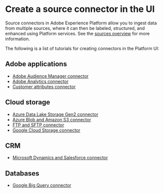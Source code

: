 # Create a source connector in the UI

Source connectors in Adobe Experience Platform allow you to ingest data from multiple sources, where it can then be labeled, structured, and enhanced using Platform services. See the [sources overview](../../technical_overview/acp_connectors_overview/acp-connectors-overview.md) for more information.

The following is a list of tutorials for creating connectors in the Platform UI:

## Adobe applications

- [Adobe Audience Manager connector](./adobe-applications/aam-ui-tutorial.md)
- [Adobe Analytics connector](./adobe-applications/adobe-analytics-ui-tutorial.md)
- [Customer attributes connector](./adobe-applications/customer-attributes-ui-tutorial.md)

## Cloud storage

- [Azure Data Lake Storage Gen2 connector](./cloud-storages/adls-gen2-ui-tutorial.md)
- [Azure Blob and Amazon S3 connector](./cloud-storages/amazon-s3-ui-tutorial.md)
- [FTP and SFTP connector](./cloud-storages/ftp-sftp-ui-tutorial.md)
- [Google Cloud Storage connector](./cloud-storages/google-cloud-storage-ui-tutorial.md)

## CRM

-   [Microsoft Dynamics and Salesforce connector](./crm/dynamics-salesforce-ui-tutorial.md)

## Databases

- [Google Big Query connector](./databases/google-big-query-ui-tutorial.md)